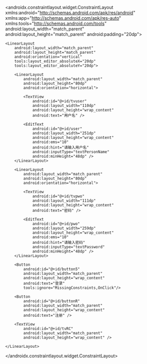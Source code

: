 <?xml version="1.0" encoding="utf-8"?>
<androidx.constraintlayout.widget.ConstraintLayout xmlns:android="http://schemas.android.com/apk/res/android"
    xmlns:app="http://schemas.android.com/apk/res-auto"
    xmlns:tools="http://schemas.android.com/tools"
    android:layout_width="match_parent"
    android:layout_height="match_parent"
    android:padding="20dp">

    <LinearLayout
        android:layout_width="match_parent"
        android:layout_height="match_parent"
        android:orientation="vertical"
        tools:layout_editor_absoluteX="20dp"
        tools:layout_editor_absoluteY="20dp">

        <LinearLayout
            android:layout_width="match_parent"
            android:layout_height="80dp"
            android:orientation="horizontal">

            <TextView
                android:id="@+id/tvuser"
                android:layout_width="110dp"
                android:layout_height="wrap_content"
                android:text="用户名" />

            <EditText
                android:id="@+id/user"
                android:layout_width="251dp"
                android:layout_height="wrap_content"
                android:ems="10"
                android:hint="请输入用户名"
                android:inputType="textPersonName"
                android:minHeight="48dp" />
        </LinearLayout>

        <LinearLayout
            android:layout_width="match_parent"
            android:layout_height="80dp"
            android:orientation="horizontal">

            <TextView
                android:id="@+id/tvpwo"
                android:layout_width="111dp"
                android:layout_height="wrap_content"
                android:text="密码" />

            <EditText
                android:id="@+id/pwo"
                android:layout_width="259dp"
                android:layout_height="wrap_content"
                android:ems="10"
                android:hint="请输入密码"
                android:inputType="textPassword"
                android:minHeight="48dp" />
        </LinearLayout>

        <Button
            android:id="@+id/button5"
            android:layout_width="match_parent"
            android:layout_height="wrap_content"
            android:text="登录"
            tools:ignore="MissingConstraints,OnClick"/>

        <Button
            android:id="@+id/buttonR"
            android:layout_width="match_parent"
            android:layout_height="wrap_content"
            android:text="注册" />

        <TextView
            android:id="@+id/tvRC"
            android:layout_width="match_parent"
            android:layout_height="wrap_content" />

    </LinearLayout>

</androidx.constraintlayout.widget.ConstraintLayout>
